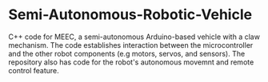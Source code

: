 # Semi-Autonomous-Robotic-Vehicle
C++ code for MEEC, a semi-autonomous Arduino-based vehicle with a claw mechanism. The code establishes interaction between the microcontroller and the other robot components (e.g motors, servos, and sensors). The repository also has code for the robot's autonomous movemnt and remote control feature.
